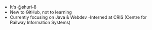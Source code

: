 - It's @shuri-8
- New to GitHub, not to learning
- Currently focusing on Java & Webdev
-Interned at CRIS (Centre for Railway Information Systems)

<!---
shuri-8/shuri-8 is a ✨ special ✨ repository because its `README.md` (this file) appears on your GitHub profile.
You can click the Preview link to take a look at your changes.
--->
